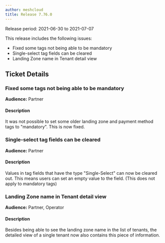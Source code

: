 ```yaml
---
author: meshcloud
title: Release 7.76.0
---
```


Release period: 2021-06-30 to 2021-07-07

This release includes the following issues:
* Fixed some tags not being able to be mandatory
* Single-select tag fields can be cleared
* Landing Zone name in Tenant detail view
<!--truncate-->

## Ticket Details
### Fixed some tags not being able to be mandatory
**Audience:** Partner<br>

#### Description
It was not possible to set some older landing zone and payment method tags to "mandatory". This is now fixed.

### Single-select tag fields can be cleared
**Audience:** Partner<br>

#### Description
Values in tag fields that have the type "Single-Select" can now be cleared out. This means users can set an empty value to the field. (This does not apply to mandatory tags)

### Landing Zone name in Tenant detail view
**Audience:** Partner, Operator<br>

#### Description
Besides being able to see the landing zone name in the list of tenants, the detailed view of a single tenant
now also contains this piece of information.

